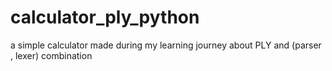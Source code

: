 # calculator_ply_python
a simple calculator made during my learning journey about PLY and (parser , lexer) combination
